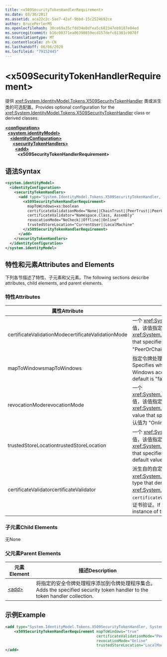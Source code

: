 ```yaml
---
title: <x509SecurityTokenHandlerRequirement>
ms.date: 03/30/2017
ms.assetid: aca22c2c-5ae7-42af-9bbd-15c2524692ce
author: BrucePerlerMS
ms.openlocfilehash: 30ce69a35cfdd34e0dfea5c682347eb9187e04ed
ms.sourcegitcommit: b16c00371ea06398859ecd157defc81301c9070f
ms.translationtype: MT
ms.contentlocale: zh-CN
ms.lasthandoff: 06/06/2020
ms.locfileid: "79152445"
---
```

# \<x509SecurityTokenHandlerRequirement>
<span data-ttu-id="5d7ec-101">提供 <xref:System.IdentityModel.Tokens.X509SecurityTokenHandler> 类或派生类的可选配置。</span><span class="sxs-lookup"><span data-stu-id="5d7ec-101">Provides optional configuration for the <xref:System.IdentityModel.Tokens.X509SecurityTokenHandler> class or derived classes.</span></span>  
  
[**\<configuration>**](../configuration-element.md)\
&nbsp;&nbsp;[**\<system.identityModel>**](system-identitymodel.md)\
&nbsp;&nbsp;&nbsp;&nbsp;[**\<identityConfiguration>**](identityconfiguration.md)\
&nbsp;&nbsp;&nbsp;&nbsp;&nbsp;&nbsp;[**\<securityTokenHandlers>**](securitytokenhandlers.md)\
&nbsp;&nbsp;&nbsp;&nbsp;&nbsp;&nbsp;&nbsp;&nbsp;[**\<add>**](add.md)\
&nbsp;&nbsp;&nbsp;&nbsp;&nbsp;&nbsp;&nbsp;&nbsp;&nbsp;&nbsp;**\<x509SecurityTokenHandlerRequirement>**  
  
## <a name="syntax"></a><span data-ttu-id="5d7ec-102">语法</span><span class="sxs-lookup"><span data-stu-id="5d7ec-102">Syntax</span></span>  
  
```xml  
<system.identityModel>  
  <identityConfiguration>  
    <securityTokenHandlers>  
      <add type="System.IdentityModel.Tokens.X509SecurityTokenHandler, System.IdentityModel">  
        <x509SecurityTokenHandlerRequirement>  
          mapToWindows=xs:boolean  
          certificateValidationMode="None||ChainTrust||PeerTrust||PeerOrChainTrust||Custom"  
          certificateValidator="Namespace.Class, Assembly"  
          revocationMode="NoCheck||Offline||Online"  
          trustedStoreLocation="CurrentUser||LocalMachine"  
        </x509SecurityTokenHandlerRequirement>  
      </add>  
    </securityTokenHandlers>  
  </identityConfiguration>  
</system.identityModel>  
```  
  
## <a name="attributes-and-elements"></a><span data-ttu-id="5d7ec-103">特性和元素</span><span class="sxs-lookup"><span data-stu-id="5d7ec-103">Attributes and Elements</span></span>  
 <span data-ttu-id="5d7ec-104">下列各节描述了特性、子元素和父元素。</span><span class="sxs-lookup"><span data-stu-id="5d7ec-104">The following sections describe attributes, child elements, and parent elements.</span></span>  
  
### <a name="attributes"></a><span data-ttu-id="5d7ec-105">特性</span><span class="sxs-lookup"><span data-stu-id="5d7ec-105">Attributes</span></span>  
  
|<span data-ttu-id="5d7ec-106">属性</span><span class="sxs-lookup"><span data-stu-id="5d7ec-106">Attribute</span></span>|<span data-ttu-id="5d7ec-107">说明</span><span class="sxs-lookup"><span data-stu-id="5d7ec-107">Description</span></span>|  
|---------------|-----------------|  
|<span data-ttu-id="5d7ec-108">certificateValidationMode</span><span class="sxs-lookup"><span data-stu-id="5d7ec-108">certificateValidationMode</span></span>|<span data-ttu-id="5d7ec-109">一个 <xref:System.ServiceModel.Security.X509CertificateValidationMode> 值，该值指定要用于 x.509 证书的验证模式。</span><span class="sxs-lookup"><span data-stu-id="5d7ec-109">An <xref:System.ServiceModel.Security.X509CertificateValidationMode> value that specifies the validation mode to use for the X.509 certificate.</span></span> <span data-ttu-id="5d7ec-110">默认值为 "PeerOrChainTrust"。</span><span class="sxs-lookup"><span data-stu-id="5d7ec-110">The default value is "PeerOrChainTrust".</span></span>|  
|<span data-ttu-id="5d7ec-111">mapToWindows</span><span class="sxs-lookup"><span data-stu-id="5d7ec-111">mapToWindows</span></span>|<span data-ttu-id="5d7ec-112">指定令牌处理程序是否应使用传入 UPN 声明将验证令牌映射到 Windows 帐户。</span><span class="sxs-lookup"><span data-stu-id="5d7ec-112">Specifies whether the token handler should map the validating token to a Windows account by using the incoming UPN claim.</span></span> <span data-ttu-id="5d7ec-113">默认值为“false”。</span><span class="sxs-lookup"><span data-stu-id="5d7ec-113">The default is "false".</span></span>|  
|<span data-ttu-id="5d7ec-114">revocationMode</span><span class="sxs-lookup"><span data-stu-id="5d7ec-114">revocationMode</span></span>|<span data-ttu-id="5d7ec-115">一个 <xref:System.Security.Cryptography.X509Certificates.X509RevocationMode> 值，该值指定要用于 x.509 证书的吊销模式。</span><span class="sxs-lookup"><span data-stu-id="5d7ec-115">An <xref:System.Security.Cryptography.X509Certificates.X509RevocationMode> value that specifies the revocation mode to use for the X.509 certificate.</span></span> <span data-ttu-id="5d7ec-116">默认值为 "Online"。</span><span class="sxs-lookup"><span data-stu-id="5d7ec-116">The default value is "Online".</span></span>|  
|<span data-ttu-id="5d7ec-117">trustedStoreLocation</span><span class="sxs-lookup"><span data-stu-id="5d7ec-117">trustedStoreLocation</span></span>|<span data-ttu-id="5d7ec-118">一个 <xref:System.Security.Cryptography.X509Certificates.StoreLocation> 值，该值指定 x.509 证书存储区。</span><span class="sxs-lookup"><span data-stu-id="5d7ec-118">A <xref:System.Security.Cryptography.X509Certificates.StoreLocation> value that specifies the X.509 certificate store.</span></span> <span data-ttu-id="5d7ec-119">默认值为 "LocalMachine"。</span><span class="sxs-lookup"><span data-stu-id="5d7ec-119">The default value is "LocalMachine".</span></span>|  
|<span data-ttu-id="5d7ec-120">certificateValidator</span><span class="sxs-lookup"><span data-stu-id="5d7ec-120">certificateValidator</span></span>|<span data-ttu-id="5d7ec-121">派生自的自定义类型 <xref:System.IdentityModel.Selectors.X509CertificateValidator> 。</span><span class="sxs-lookup"><span data-stu-id="5d7ec-121">A custom type that derives from <xref:System.IdentityModel.Selectors.X509CertificateValidator>.</span></span> <span data-ttu-id="5d7ec-122">如果该 `certificateValidationMode` 属性为 "Custom"，则此类型的实例将用于颁发者证书验证。</span><span class="sxs-lookup"><span data-stu-id="5d7ec-122">If the `certificateValidationMode` attribute is "Custom", an instance of this type is used for issuer certificate validation.</span></span>|  
  
### <a name="child-elements"></a><span data-ttu-id="5d7ec-123">子元素</span><span class="sxs-lookup"><span data-stu-id="5d7ec-123">Child Elements</span></span>  
 <span data-ttu-id="5d7ec-124">无</span><span class="sxs-lookup"><span data-stu-id="5d7ec-124">None</span></span>  
  
### <a name="parent-elements"></a><span data-ttu-id="5d7ec-125">父元素</span><span class="sxs-lookup"><span data-stu-id="5d7ec-125">Parent Elements</span></span>  
  
|<span data-ttu-id="5d7ec-126">元素</span><span class="sxs-lookup"><span data-stu-id="5d7ec-126">Element</span></span>|<span data-ttu-id="5d7ec-127">描述</span><span class="sxs-lookup"><span data-stu-id="5d7ec-127">Description</span></span>|  
|-------------|-----------------|  
|[\<add>](add.md)|<span data-ttu-id="5d7ec-128">将指定的安全令牌处理程序添加到令牌处理程序集合。</span><span class="sxs-lookup"><span data-stu-id="5d7ec-128">Adds the specified security token handler to the token handler collection.</span></span>|  
  
## <a name="example"></a><span data-ttu-id="5d7ec-129">示例</span><span class="sxs-lookup"><span data-stu-id="5d7ec-129">Example</span></span>  
  
```xml  
<add type="System.IdentityModel.Tokens.X509SecurityTokenHandler, System.IdentityModel">  
    <x509SecurityTokenHandlerRequirement mapToWindows="true"
                                         certificateValidationMode="PeerOrChainTrust"
                                         revocationMode="Online"
                                         trustedStoreLocation="LocalMachine" />  
</add>  
```
